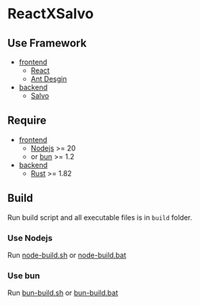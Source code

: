 # ReactXSalvo

## Use Framework

- [frontend](./frontend/)
  - [React](https://react.dev/)
  - [Ant Desgin](https://ant-design.antgroup.com/)
- [backend](./server/)
  - [Salvo](https://salvo.rs/)

## Require

- [frontend](./frontend/)
  - [Nodejs](https://nodejs.org/) >= 20
  - or [bun](https://bun.sh/) >= 1.2
- [backend](./server/)
  - [Rust](https://www.rust-lang.org/) >= 1.82

## Build

Run build script and all executable files is in `build` folder.

### Use Nodejs

Run [node-build.sh](./node-build.sh) or [node-build.bat](./node-build.bat)

### Use bun

Run [bun-build.sh](./bun-build.sh) or [bun-build.bat](./bun-build.bat)